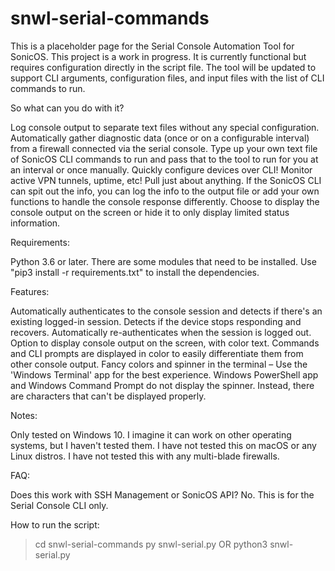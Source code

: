 # snwl-serial-commands



This is a placeholder page for the Serial Console Automation Tool for SonicOS. This project is a work in progress. It is currently functional but requires configuration directly in the script file. The tool will be updated to support CLI arguments, configuration files, and input files with the list of CLI commands to run.



So what can you do with it?

Log console output to separate text files without any special configuration.
Automatically gather diagnostic data (once or on a configurable interval) from a firewall connected via the serial console.
Type up your own text file of SonicOS CLI commands to run and pass that to the tool to run for you at an interval or once manually.
Quickly configure devices over CLI!
Monitor active VPN tunnels, uptime, etc!
Pull just about anything. If the SonicOS CLI can spit out the info, you can log the info to the output file or add your own functions to handle the console response differently.
Choose to display the console output on the screen or hide it to only display limited status information.


Requirements:

Python 3.6 or later.
There are some modules that need to be installed. Use "pip3 install -r requirements.txt" to install the dependencies.


Features:

Automatically authenticates to the console session and detects if there's an existing logged-in session.
Detects if the device stops responding and recovers.
Automatically re-authenticates when the session is logged out.
Option to display console output on the screen, with color text.
Commands and CLI prompts are displayed in color to easily differentiate them from other console output.
Fancy colors and spinner in the terminal – Use the 'Windows Terminal' app for the best experience.
Windows PowerShell app and Windows Command Prompt do not display the spinner. Instead, there are characters that can't be displayed properly.


Notes:

Only tested on Windows 10. I imagine it can work on other operating systems, but I haven't tested them.
I have not tested this on macOS or any Linux distros.
I have not tested this with any multi-blade firewalls.


FAQ:

Does this work with SSH Management or SonicOS API?
No. This is for the Serial Console CLI only.


How to run the script:

> cd snwl-serial-commands
> py snwl-serial.py
OR
> python3 snwl-serial.py


